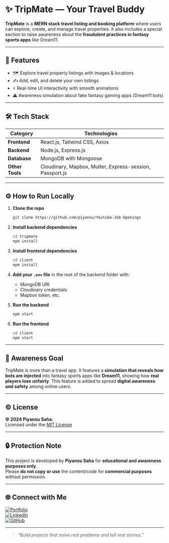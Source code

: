 # ✨ TripMate — Your Travel Buddy

**TripMate** is a **MERN stack travel listing and booking platform** where users can explore, create, and manage travel properties. It also includes a special section to raise awareness about the **fraudulent practices in fantasy sports apps** like Dream11.

---

## 🚀 Features

- 🗺️ Explore travel property listings with images & locations  
- ✍️ Add, edit, and delete your own listings  
- ⚡ Real-time UI interactivity with smooth animations  
- ⚠️ Awareness simulation about fake fantasy gaming apps (Dream11 bots)

---

## 🛠️ Tech Stack

| Category    | Technologies |
|-------------|--------------|
| **Frontend** | React.js, Tailwind CSS, Axios |
| **Backend**  | Node.js, Express.js |
| **Database** | MongoDB with Mongoose |
| **Other Tools** | Cloudinary, Mapbox, Multer, Express-session, Passport.js |

---

## ⚙️ How to Run Locally

1. **Clone the repo**
   ```bash
   git clone https://github.com/piyansu/Youtube-Job-Openings
   ```

2. **Install backend dependencies**
   ```bash
   cd tripmate
   npm install
   ```

3. **Install frontend dependencies**
   ```bash
   cd client
   npm install
   ```

4. **Add your `.env` file** in the root of the backend folder with:
   - MongoDB URI
   - Cloudinary credentials
   - Mapbox token, etc.

5. **Run the backend**
   ```bash
   npm start
   ```

6. **Run the frontend**
   ```bash
   cd client
   npm start
   ```

---

## 🎯 Awareness Goal

TripMate is more than a travel app. It features a **simulation that reveals how bots are injected** into fantasy sports apps like **Dream11**, showing how **real players lose unfairly**. This feature is added to spread **digital awareness and safety** among online users.

---

## © License

**© 2024 Piyansu Saha.**  
Licensed under the [MIT License](https://opensource.org/licenses/MIT)

---

## 🔒 Protection Note

This project is developed by **Piyansu Saha** for **educational and awareness purposes only**.  
Please **do not copy or use** the content/code for **commercial purposes** without permission.

---

## 🌐 Connect with Me

[![Portfolio](https://img.shields.io/badge/Portfolio-blueviolet?style=flat&logo=vercel)](https://your-portfolio-link.com)  
[![LinkedIn](https://img.shields.io/badge/LinkedIn-blue?style=flat&logo=linkedin)](https://www.linkedin.com/in/piyansuwebdeveloper)  
[![GitHub](https://img.shields.io/badge/GitHub-black?style=flat&logo=github)](https://github.com/piyansu)

---

> *“Build projects that solve real problems and tell real stories.”*
